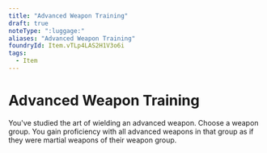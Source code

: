 ```yaml
---
title: "Advanced Weapon Training"
draft: true
noteType: ":luggage:"
aliases: "Advanced Weapon Training"
foundryId: Item.vTLp4LAS2H1V3o6i
tags:
  - Item
---
```


# Advanced Weapon Training

You've studied the art of wielding an advanced weapon. Choose a weapon group. You gain proficiency with all advanced weapons in that group as if they were martial weapons of their weapon group.
